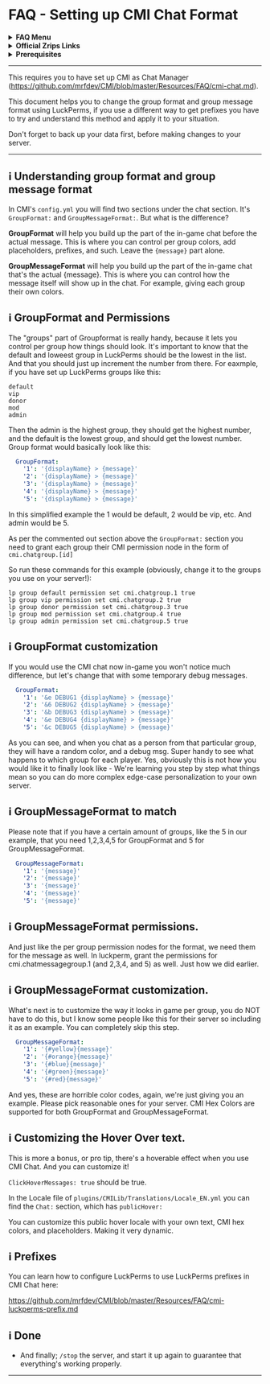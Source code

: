 # FAQ - Setting up CMI Chat Format

<topMenu>
<details>
    <summary><strong>FAQ Menu</strong></summary>
    <p>
     • <a href="https://faq.cmi.support/bungee">CMI and Bungeecord info-</a>, 
     • <a href="https://faq.cmi.support/chance">Chance example</a>, 
     • <a href="https://faq.cmi.support/chat">CMI Chat manager</a>, 
     • <a href="https://faq.cmi.support/format">Chat format info</a>, 
     • <a href="https://faq.cmi.support/chatfilter">Chat filter</a>, 
     • <a href="https://faq.cmi.support/chatrooms">Chat rooms</a>, 
     • <a href="https://faq.cmi.support/commands">CMI Commands info</a>, 
     • <a href="https://faq.cmi.support/joinleave">Custom Join and Leave</a>, 
     • <a href="https://faq.cmi.support/economy">CMI Economy manager</a>, 
     • <a href="https://faq.cmi.support/eventcommands">Event commands</a>, 
     • <a href="https://faq.cmi.support/ext-cmds">Extending commands</a>, 
     • <a href="https://faq.cmi.support/gettingstarted">Getting started with CMI</a>, 
     • <a href="https://faq.cmi.support/glow">Glow info</a>, 
     • <a href="https://faq.cmi.support/help">Create custom /help</a>, 
     • <a href="https://faq.cmi.support/hexcolors">CMI Hex colors</a>, 
     • <a href="https://faq.cmi.support/import">Importing data into CMI</a>, 
     • <a href="https://faq.cmi.support/library">CMILib library info</a>, 
     • <a href="https://faq.cmi.support/locale">Customizing CMI Locale</a>, 
     • <a href="https://faq.cmi.support/prefix">CMI Chat with LuckPerms prefix</a>, 
     • <a href="https://faq.cmi.support/migrate">Migrate to MySQL database</a>, 
     • <a href="https://faq.cmi.support/mode-stuck">Player stuck in Mode?</a>, 
     • <a href="https://faq.cmi.support/moderation">User-moderation info</a>, 
     • <a href="https://faq.cmi.support/more-msg-cmds">More message commands</a>, 
     • <a href="https://faq.cmi.support/motd">MOTD</a>, 
     • <a href="https://faq.cmi.support/params">Parameters explained</a>, 
     • <a href="https://faq.cmi.support/ranks">Ranks info</a>, 
     • <a href="https://faq.cmi.support/rules">Create custom /rules</a>, 
     • <a href="https://faq.cmi.support/running">Running CMI</a>, 
     • <a href="https://faq.cmi.support/safety">Safety tips</a>, 
     • <a href="https://faq.cmi.support/specialized">Specialized commands info</a>, 
     • <a href="https://faq.cmi.support/toggle">Toggle example</a>, 
     • <a href="https://faq.cmi.support/trash">Trash example</a>, 
     • <a href="https://faq.cmi.support/votes">CMI Vote manager</a>,
     • <a href="https://faq.cmi.support/worth">Worth info</a>.
    </p>
</details>

<details>
    <summary><strong>Official Zrips Links</strong></summary>
    <ul>
        <li><a href="https://zrips.net/">Zrips Website</a>
         <pre>https://www.zrips.net/<br>The official website, wiki/documentation/information</pre></li>
        <li><a href="https://discord.gg/dDMamN4">Zrips Discord</a>
         <pre>https://discord.gg/dDMamN4<br>The official Discord community server with member-driven support</pre></li>
        <li><a href="https://github.com/Zrips/">Zrips Github</a>
         <pre>https://github.com/Zrips<br>The place for bug reports and feature suggestions</pre></li>
    </ul>
</details>

<details>
    <summary><strong>Prerequisites</strong></summary>
    <ul>
        <li><a href="https://www.spigotmc.org/resources/3742/">Buy and Download CMI</a> (premium plugin)
         <pre>https://www.spigotmc.org/resources/3742/<br>Get the CMI plugin if you haven't already, and then Install it on all your servers</pre></li>
        <li><a href="https://www.spigotmc.org/resources/87610/">Also Download CMILib</a> (free library) (<a href="https://github.com/mrfdev/CMI/edit/master/Resources/FAQ/cmi-library.md">more info</a>)
         <pre>https://www.spigotmc.org/resources/87610/<br>All Zrips plugins require the CMILib .jar file. Get it and also put it on all your servers.</pre></li>
        <li>All my FAQ pages have been written for Spigot / Paper 1.19 and CMI 9.2.x or newer.</li>
        <li>The mrfdev github page is not an official resource, we're building up our knowledge base as a courtesy.</li>
        <li>I am an admin on the Zrips Discord, this does not mean what I share on here is official.</li>
    </ul>
</details>
</topMenu>

---

This requires you to have set up CMI as Chat Manager (https://github.com/mrfdev/CMI/blob/master/Resources/FAQ/cmi-chat.md).

This document helps you to change the group format and group message format using LuckPerms, if you use a different way to get prefixes you have to try and understand this method and apply it to your situation. 

Don't forget to back up your data first, before making changes to your server.

---

## <g-emoji class="g-emoji" alias="information_source" fallback-src="https://github.githubassets.com/images/icons/emoji/unicode/2139.png">ℹ️</g-emoji> Understanding group format and group message format

In CMI's `config.yml` you will find two sections under the chat section. It's `GroupFormat:` and `GroupMessageFormat:`. But what is the difference?

**GroupFormat** will help you build up the part of the in-game chat before the actual message. This is where you can control per group colors, add placeholders, prefixes, and such. Leave the `{message}` part alone.

**GroupMessageFormat** will help you build up the part of the in-game chat that's the actual {message}. This is where you can control how the message itself will show up in the chat. For example, giving each group their own colors. 

## <g-emoji class="g-emoji" alias="information_source" fallback-src="https://github.githubassets.com/images/icons/emoji/unicode/2139.png">ℹ️</g-emoji> GroupFormat and Permissions

The "groups" part of Groupformat is really handy, because it lets you control per group how things should look. It's important to know that the default and loweest group in LuckPerms should be the lowest in the list. And that you should just up increment the number from there. For eaxmple, if you have set up LuckPerms groups like this:
```
default
vip
donor
mod
admin
```
Then the admin is the highest group, they should get the highest number, and the default is the lowest group, and should get the lowest number. Group format would basically look like this:
```yaml
  GroupFormat:
    '1': '{displayName} > {message}'
    '2': '{displayName} > {message}'
    '3': '{displayName} > {message}'
    '4': '{displayName} > {message}'
    '5': '{displayName} > {message}'
```
In this simplified example the 1 would be default, 2 would be vip, etc. And admin would be 5.

As per the commented out section above the `GroupFormat:` section you need to grant each group their CMI permission node in the form of `cmi.chatgroup.[id]`

So run these commands for this example (obviously, change it to the groups you use on your server!):
```
lp group default permission set cmi.chatgroup.1 true
lp group vip permission set cmi.chatgroup.2 true
lp group donor permission set cmi.chatgroup.3 true
lp group mod permission set cmi.chatgroup.4 true
lp group admin permission set cmi.chatgroup.5 true
```

## <g-emoji class="g-emoji" alias="information_source" fallback-src="https://github.githubassets.com/images/icons/emoji/unicode/2139.png">ℹ️</g-emoji> GroupFormat customization

If you would use the CMI chat now in-game you won't notice much difference, but let's change that with some temporary debug messages.

```yaml
  GroupFormat:
    '1': '&e DEBUG1 {displayName} > {message}'
    '2': '&6 DEBUG2 {displayName} > {message}'
    '3': '&b DEBUG3 {displayName} > {message}'
    '4': '&e DEBUG4 {displayName} > {message}'
    '5': '&c DEBUG5 {displayName} > {message}'
```
As you can see, and when you chat as a person from that particular group, they will have a random color, and a debug msg. Super handy to see what happens to which group for each player. Yes, obviously this is not how you would like it to finally look like - We're learning you step by step what things mean so you can do more complex edge-case personalization to your own server.

## <g-emoji class="g-emoji" alias="information_source" fallback-src="https://github.githubassets.com/images/icons/emoji/unicode/2139.png">ℹ️</g-emoji> GroupMessageFormat to match

Please note that if you have a certain amount of groups, like the 5 in our example, that you need 1,2,3,4,5 for GroupFormat and 5 for GroupMessageFormat.

```yaml
  GroupMessageFormat:
    '1': '{message}'
    '2': '{message}'
    '3': '{message}'
    '4': '{message}'
    '5': '{message}'
```

## <g-emoji class="g-emoji" alias="information_source" fallback-src="https://github.githubassets.com/images/icons/emoji/unicode/2139.png">ℹ️</g-emoji> GroupMessageFormat permissions.

And just like the per group permission nodes for the format, we need them for the message as well. In luckperm, grant the permissions for cmi.chatmessagegroup.1 (and 2,3,4, and 5) as well. Just how we did earlier. 

## <g-emoji class="g-emoji" alias="information_source" fallback-src="https://github.githubassets.com/images/icons/emoji/unicode/2139.png">ℹ️</g-emoji> GroupMessageFormat customization.

What's next is to customize the way it looks in game per group, you do NOT have to do this, but I know some people like this for their server so including it as an example. You can completely skip this step. 

```yaml
  GroupMessageFormat:
    '1': '{#yellow}{message}'
    '2': '{#orange}{message}'
    '3': '{#blue}{message}'
    '4': '{#green}{message}'
    '5': '{#red}{message}'
```
And yes, these are horrible color codes, again, we're just giving you an example. Please pick reasonable ones for your server. CMI Hex Colors are supported for both GroupFormat and GroupMessageFormat. 

## <g-emoji class="g-emoji" alias="information_source" fallback-src="https://github.githubassets.com/images/icons/emoji/unicode/2139.png">ℹ️</g-emoji> Customizing the Hover Over text.

This is more a bonus, or pro tip, there's a hoverable effect when you use CMI Chat. And you can customize it!

`ClickHoverMessages: true` should be true.

In the Locale file of `plugins/CMILib/Translations/Locale_EN.yml` you can find the `Chat:` section, which has `publicHover:` 

You can customize this public hover locale with your own text, CMI hex colors, and placeholders. Making it very dynamic. 

## <g-emoji class="g-emoji" alias="information_source" fallback-src="https://github.githubassets.com/images/icons/emoji/unicode/2139.png">ℹ️</g-emoji> Prefixes

You can learn how to configure LuckPerms to use LuckPerms prefixes in CMI Chat here:

https://github.com/mrfdev/CMI/blob/master/Resources/FAQ/cmi-luckperms-prefix.md

## <g-emoji class="g-emoji" alias="information_source" fallback-src="https://github.githubassets.com/images/icons/emoji/unicode/2139.png">ℹ️</g-emoji> Done

- And finally; `/stop` the server, and start it up again to guarantee that everything's working properly. 

---
